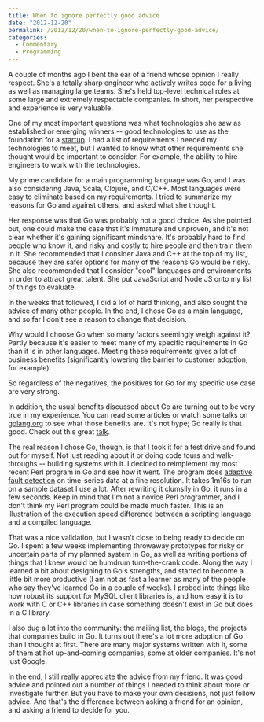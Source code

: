 ```yaml
---
title: When to ignore perfectly good advice
date: "2012-12-20"
permalink: /2012/12/20/when-to-ignore-perfectly-good-advice/
categories:
  - Commentary
  - Programming
---
```

A couple of months ago I bent the ear of a friend whose opinion I really respect. She's a totally sharp engineer who actively writes code for a living as well as managing large teams. She's held top-level technical roles at some large and extremely respectable companies. In short, her perspective and experience is very valuable.

One of my most important questions was what technologies she saw as established or emerging winners -- good technologies to use as the foundation for a [startup][1]. I had a list of requirements I needed my technologies to meet, but I wanted to know what other requirements she thought would be important to consider. For example, the ability to hire engineers to work with the technologies.

My prime candidate for a main programming language was Go, and I was also considering Java, Scala, Clojure, and C/C++. Most languages were easy to eliminate based on my requirements. I tried to summarize my reasons for Go and against others, and asked what she thought.

Her response was that Go was probably not a good choice. As she pointed out, one could make the case that it's immature and unproven, and it's not clear whether it's gaining significant mindshare. It's probably hard to find people who know it, and risky and costly to hire people and then train them in it. She recommended that I consider Java and C++ at the top of my list, because they are safer options for many of the reasons Go would be risky. She also recommended that I consider "cool" languages and environments in order to attract great talent. She put JavaScript and Node.JS onto my list of things to evaluate.

In the weeks that followed, I did a lot of hard thinking, and also sought the advice of many other people. In the end, I chose Go as a main language, and so far I don't see a reason to change that decision.

Why would I choose Go when so many factors seemingly weigh against it? Partly because it's easier to meet many of my specific requirements in Go than it is in other languages. Meeting these requirements gives a lot of business benefits (significantly lowering the barrier to customer adoption, for example).

So regardless of the negatives, the positives for Go for my specific use case are very strong.

In addition, the usual benefits discussed about Go are turning out to be very true in my experience. You can read some articles or watch some talks on [golang.org][2] to see what those benefits are. It's not hype; Go really is that good. Check out this great [talk][3].

The real reason I chose Go, though, is that I took it for a test drive and found out for myself. Not just reading about it or doing code tours and walk-throughs -- building systems with it. I decided to reimplement my most recent Perl program in Go and see how it went. The program does [adaptive fault detection][4] on time-series data at a fine resolution. It takes 1m16s to run on a sample dataset I use a lot. After rewriting it clumsily in Go, it runs in a few seconds. Keep in mind that I'm not a novice Perl programmer, and I don't think my Perl program could be made much faster. This is an illustration of the execution speed difference between a scripting language and a compiled language.

That was a nice validation, but I wasn't close to being ready to decide on Go. I spent a few weeks implementing throwaway prototypes for risky or uncertain parts of my planned system in Go, as well as writing portions of things that I knew would be humdrum turn-the-crank code. Along the way I learned a bit about designing to Go's strengths, and started to become a little bit more productive (I am not as fast a learner as many of the people who say they've learned Go in a couple of weeks). I probed into things like how robust its support for MySQL client libraries is, and how easy it is to work with C or C++ libraries in case something doesn't exist in Go but does in a C library.

I also dug a lot into the community: the mailing list, the blogs, the projects that companies build in Go. It turns out there's a lot more adoption of Go than I thought at first. There are many major systems written with it, some of them at hot up-and-coming companies, some at older companies. It's not just Google.

In the end, I still really appreciate the advice from my friend. It was good advice and pointed out a number of things I needed to think about more or investigate further. But you have to make your own decisions, not just follow advice. And that's the difference between asking a friend for an opinion, and asking a friend to decide for you.

 [1]: http://vividcortex.com
 [2]: http://golang.org/
 [3]: http://vimeo.com/53221560
 [4]: http://www.xaprb.com/blog/2012/10/02/adaptive-fault-detection-in-mysql-servers/
